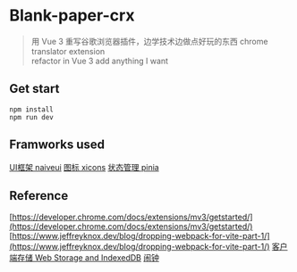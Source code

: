 # Blank-paper-crx

> 用 Vue 3 重写谷歌浏览器插件，边学技术边做点好玩的东西
> chrome translator extension  
> refactor in Vue 3
> add anything I want

## Get start

`npm install`  
`npm run dev`

## Framworks used

[UI框架 naiveui](https://www.naiveui.com/zh-CN/dark/docs/installation)
[图标 xicons](https://www.xicons.org/#/)
[状态管理 pinia](https://pinia.vuejs.org/core-concepts/outside-component-usage.html#single-page-applications)

## Reference

[https://developer.chrome.com/docs/extensions/mv3/getstarted/](https://developer.chrome.com/docs/extensions/mv3/getstarted/)
[https://www.jeffreyknox.dev/blog/dropping-webpack-for-vite-part-1/](https://www.jeffreyknox.dev/blog/dropping-webpack-for-vite-part-1/)
[客户端存储 Web Storage and IndexedDB](https://developer.mozilla.org/en-US/docs/Learn/JavaScript/Client-side_web_APIs/Client-side_storage)
[闹钟](https://cssanimation.rocks/clocks/)
